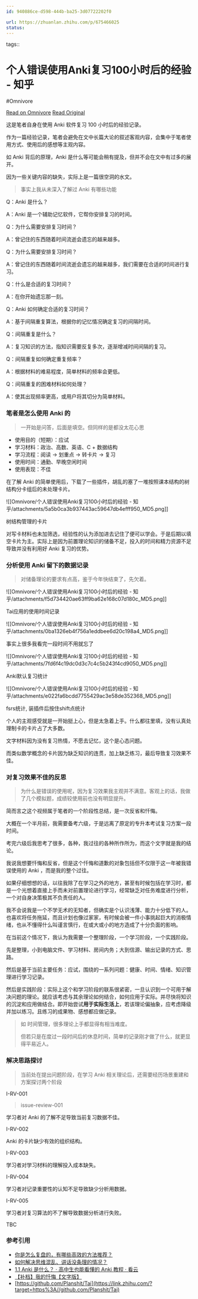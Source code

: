 ```yaml
---
id: 940886ce-d598-444b-ba25-3d07722202f0

url: https://zhuanlan.zhihu.com/p/675466025
status:
---
```



tags:: 

# 个人错误使用Anki复习100小时后的经验 - 知乎
#Omnivore

[Read on Omnivore](https://omnivore.app/me/anki-100-190b5528435)
[Read Original](https://zhuanlan.zhihu.com/p/675466025)

这是笔者自身在使用 Anki 软件复习 100 小时后的经验记录。

作为一篇经验记录，笔者会避免在文中长篇大论的叙述客观内容，会集中于笔者使用方式、使用后的感想等主观内容。

如 Anki 背后的原理，Anki 是什么等可能会稍有提及，但并不会在文中有过多的展开。 

因为一些关键内容的缺失，实际上是一篇很空洞的水文。

> 事实上我从未深入了解过 Anki 有哪些功能

Q：Anki 是什么？

A：Anki 是一个辅助记忆软件，它帮你安排复习的时间。

Q：为什么需要安排复习时间？

A：曾记住的东西随着时间流逝会遗忘的越来越多。

Q：为什么需要安排复习时间？

A：曾记住的东西随着时间流逝会遗忘的越来越多，我们需要在合适的时间进行复习。

Q：什么是合适的复习时间？

A：在你开始遗忘那一刻。

Q：Anki 如何确定合适的复习时间？

A：基于间隔重复算法，根据你的记忆情况确定复习的间隔时间。

Q：间隔重复是什么？

A：复习知识的方法，指知识需要反复多次，逐渐增减时间间隔的复习。

Q：间隔重复如何确定重复频率？

A：根据材料的难易程度，简单材料的频率会更低。

Q：间隔重复的困难材料如何处理？

A：使其出现频率更高，或用户将其切分为简单材料。

### 笔者是怎么使用 Anki 的

> 一开始是问答，后面是填空。但同样的是都没太花心思

* 使用目的（短期）：应试
* 学习材料：政治、高数、英语、C + 数据结构
* 学习流程：阅读 -> 划重点 -> 转卡片 -> 复习
* 使用时间：通勤、早晚空闲时间
* 使用表现：不佳

在了解 Anki 的简单使用后，下载了一些插件，胡乱的塞了一堆按照课本结构的树结构分卡组后的未处理卡片。

![[Omnivore/个人错误使用Anki复习100小时后的经验 - 知乎/attachments/5a5b0ca3b937443ac59647db4efff950_MD5.png]]

树结构管理的卡片

对写卡材料也未加筛选，经验性的认为添加进去记住了便可以学会。于是后期以填空卡片为主。实际上是因为前置理论知识的储备不足，投入的时间和精力资源不足导致并没有利用好 Anki 复习的优势。

### 分析使用 Anki 留下的数据记录

> 对储备理论的要求有点高，鉴于今年快结束了，先欠着。

![[Omnivore/个人错误使用Anki复习100小时后的经验 - 知乎/attachments/f5d734420ae63ff9ba62e168c07d180c_MD5.png]]

Tai应用的使用时间记录

![[Omnivore/个人错误使用Anki复习100小时后的经验 - 知乎/attachments/0ba1326eb4f756a1eddbee6d20c198a4_MD5.png]]

事实上很多我看完一段时间不用就忘了

![[Omnivore/个人错误使用Anki复习100小时后的经验 - 知乎/attachments/7fd6f4c19dc0d3c7c4c5b243f4cd9050_MD5.png]]

Anki默认复习统计

![[Omnivore/个人错误使用Anki复习100小时后的经验 - 知乎/attachments/e022fa6bcdd7755429ac3e58de352368_MD5.png]]

fsrs统计, 装插件后按住shift点统计

个人的主观感受就是一开始挺上心，但是太急着上手。什么都往里填，没有认真处理制卡的卡片占了大多数。

文字材料因为没有复习热情，不愿去记忆，这个是心态问题。

而类似数学概念的卡片因为缺乏知识的连贯，加上缺乏练习，最后导致复习效果不佳。

### 对复习效果不佳的反思

> 为什么是错误的使用呢，因为复习效果我主观并不满意。客观上的话，我做了几个模拟题，成绩较使用前也没有明显提升。

简而言之这个视频属于笔者的一个阶段性总结，是一次反省和忏悔。 

大概在一个半月前，我需要备考六级，于是远离了原定的专升本考试复习方案一段时间。 

考完六级后我思考了很多，各种，我过往的各种所作所为，而这个文字就是我的结论。 

我说我想要忏悔和反省，但是这个忏悔和道歉的对象包括但不仅限于这一年被我错误使用的 Anki ，而是我的整个过往。

如果仔细想想的话，以往我除了在学习之外的地方，甚至有时候包括在学习时，都是一个光想着直接上手而未对前置理论进行学习，经常缺乏对任务难度进行分析，一个对自身决策极其不负责任的人。

我不会说我是一个不学无术的无知者，但确实是个认识浅薄、能力十分低下的人。也喜欢将任务拖延，而且计划也像过家家，有时候会被一件小事挑起巨大的消极情绪，也从不懂得什么叫谨言慎行，在或大或小的地方造成了十分负面的影响。

在当前这个情况下，我认为我需要一个整理阶段，一个学习阶段，一个实践阶段。

先是整理，小到电脑文件、学习材料、房间内务；大到信源、输出记录的方式、思路。

然后是基于当前主要任务：应试，围绕的一系列问题：健康、时间、情绪、知识管理进行学习记录。

然后是实践阶段：实际上这个和学习阶段的联系很紧密，一旦认识到一个可用于解决问题的理论。就应该考虑与其余理论如何结合，如何应用于实际。并尽快将知识的沉淀和应用做结合。即开始尝试**用于实际生活上**，若该理论偏抽象，应考虑降级并加以练习。且练习的成果物、感想都应做记录。

> 如 时间管理，很多理论上手都显得有相当难度。
> 
> 但若只是在度过一段时间后的休息时间，简单的记录刚才做了什么，就更显得平易近人。

### 解决思路探讨

> 当前处在提出问题阶段，在学习 Anki 相关理论后，还需要经历场景重建和方案探讨两个阶段

I-RV-001

> issue-review-001

学习者对 Anki 的了解不足导致当前复习数据不佳。

I-RV-002

Anki 的卡片缺少有效的组织结构。

I-RV-003

学习者对学习材料的理解投入成本缺失。

I-RV-004

学习者对记录重要性的认知不足导致缺少分析用数据。

I-RV-005

学习者对复习算法的不了解导致数据分析进行失败。

TBC

### 参考引用

* [你是怎么复盘的，有哪些高效的方法推荐？](https://www.zhihu.com/question/406224720/answer/1863916109)
* [如何解决思维混乱、讲话没条理的情况？](https://www.zhihu.com/question/30173526/answer/1556806982)
* [1.1 Anki 是什么？ · 高中生也能看懂的 Anki 教程 · 看云](https://link.zhihu.com/?target=https%3A//www.kancloud.cn/ankigaokao/ankigaokao/784658)
* [【补档】我的忏悔【文字版】](https://link.zhihu.com/?target=https%3A//www.bilibili.com/read/cv21023664/%3Fjump%5Fopus%3D1)
* [https://github.com/Planshit/Tai](https://link.zhihu.com/?target=https%3A//github.com/Planshit/Tai)

